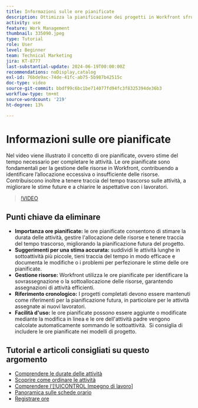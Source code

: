 ```yaml
---
title: Informazioni sulle ore pianificate
description: Ottimizza la pianificazione dei progetti in Workfront sfruttando le ore pianificate per stimare la durata, gestire le risorse, tenere traccia dei tempi, utilizzare riferimenti storici e semplificare le assegnazioni.
activity: use
feature: Work Management
thumbnail: 335090.jpeg
type: Tutorial
role: User
level: Beginner
team: Technical Marketing
jira: KT-8777
last-substantial-update: 2024-06-19T00:00:00Z
recommendations: noDisplay,catalog
exl-id: 76bde9ac-74de-41fc-ab75-5b987b42515c
doc-type: video
source-git-commit: bbdf99c6bc1be714077fd94fc3f8325394de36b3
workflow-type: tm+mt
source-wordcount: '219'
ht-degree: 13%

---
```


# Informazioni sulle ore pianificate

Nel video viene illustrato il concetto di ore pianificate, ovvero stime del tempo necessario per completare le attività.
Le ore pianificate sono fondamentali per la gestione delle risorse in Workfront, contribuendo a identificare l’allocazione eccessiva o insufficiente delle risorse.
Contribuiscono inoltre a tenere traccia del tempo trascorso sulle attività, a migliorare le stime future e a chiarire le aspettative con i lavoratori.


>[!VIDEO](https://video.tv.adobe.com/v/3445341/?quality=12&learn=on&enablevpops=1&captions=ita)


## Punti chiave da eliminare

* **Importanza ore pianificate:** le ore pianificate consentono di stimare la durata delle attività, gestire l&#39;allocazione delle risorse e tenere traccia del tempo trascorso, migliorando la pianificazione futura del progetto. &#x200B;
* **Suggerimenti per una stima accurata:** suddividi le attività lunghe in sottoattività più piccole, tieni traccia del tempo in modo efficace e documenta le modifiche o i problemi per perfezionare le stime delle ore pianificate. &#x200B;
* **Gestione risorse:** Workfront utilizza le ore pianificate per identificare la sovrassegnazione o la sottoallocazione delle risorse, garantendo assegnazioni di attività efficienti. &#x200B;
* **Riferimento cronologico:** I progetti completati devono essere mantenuti come riferimenti per la pianificazione futura, in particolare per le attività assegnate ai nuovi lavoratori. &#x200B;
* **Facilità d&#39;uso:** le ore pianificate possono essere aggiunte o modificate mediante la modifica in linea e le ore dell&#39;attività padre vengono calcolate automaticamente sommando le sottoattività. &#x200B; Si consiglia di includere le ore pianificate nei modelli di progetto. &#x200B;


## Tutorial e articoli consigliati su questo argomento

* [Comprendere le durate delle attività](/help/manage-work/tasks/understand-task-durations.md)
* [Scoprire come ordinare le attività](/help/manage-work/tasks/learn-to-sequence-tasks.md)
* [Comprendere l’[!UICONTROL Impegno di lavoro]](/help/manage-work/tasks/understand-work-effort.md)
* [Panoramica sulle schede orario](https://experienceleague.adobe.com/it/docs/workfront/using/timesheets/details/timesheets-overview)
* [Registrare ore](https://experienceleague.adobe.com/it/docs/workfront/using/timesheets/create-and-manage-timesheets-in-adobe-workfront/log-time)
